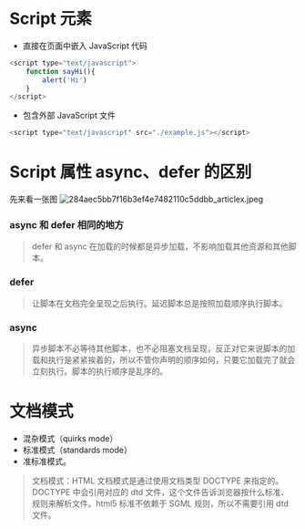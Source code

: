 # Script 元素

- 直接在页面中嵌入 JavaScript 代码

```JavaScript
<script type="text/javascript">
    function sayHi(){
        alert('Hi')
    }
</script>
```

- 包含外部 JavaScript 文件

```JavaScript
<script type="text/javascript" src="./example.js"></script>
```

# Script 属性 async、defer 的区别

先来看一张图
![284aec5bb7f16b3ef4e7482110c5ddbb_articlex.jpeg](https://upload-images.jianshu.io/upload_images/12034021-6d3a7e8902725b61.jpeg?imageMogr2/auto-orient/strip%7CimageView2/2/w/1240)

### async 和 defer 相同的地方

> defer 和 async 在加载的时候都是异步加载，不影响加载其他资源和其他脚本。

### defer

> 让脚本在文档完全呈现之后执行。延迟脚本总是按照加载顺序执行脚本。

### async

> 异步脚本不必等待其他脚本，也不必阻塞文档呈现，反正对它来说脚本的加载和执行是紧紧挨着的，所以不管你声明的顺序如何，只要它加载完了就会立刻执行。脚本的执行顺序是乱序的。

# 文档模式

- 混杂模式（quirks mode）
- 标准模式（standards mode）
- 准标准模式。

> 文档模式：HTML 文档模式是通过使用文档类型 DOCTYPE 来指定的。DOCTYPE 中会引用对应的 dtd 文件，这个文件告诉浏览器按什么标准、规则来解析文件。html5 标准不依赖于 SGML 规则，所以不需要引用 dtd 文件。
